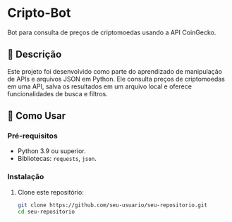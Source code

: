 # Cripto-Bot
Bot para consulta de preços de criptomoedas usando a API CoinGecko.

## 📖 Descrição

Este projeto foi desenvolvido como parte do aprendizado de manipulação de APIs e arquivos JSON em Python. Ele consulta preços de criptomoedas em uma API, salva os resultados em um arquivo local e oferece funcionalidades de busca e filtros.

## 🚀 Como Usar

### Pré-requisitos
- Python 3.9 ou superior.
- Bibliotecas: `requests`, `json`.

### Instalação
1. Clone este repositório:
   ```bash
   git clone https://github.com/seu-usuario/seu-repositorio.git
   cd seu-repositorio
